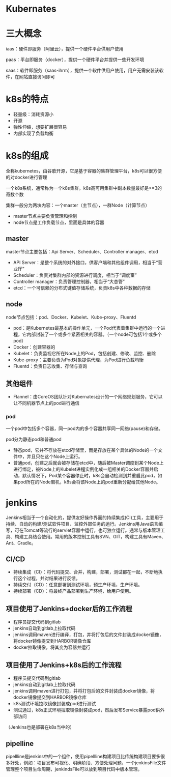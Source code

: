 # Kubernates

# 三大概念
iaas：硬件即服务（阿里云），提供一个硬件平台供用户使用

paas：平台即服务（docker），提供一个硬件平台并提供一些开发环境

saas：软件即服务（saas-ihrm），提供一个软件供用户使用，用户无需安装该软件，在网站直接访问即可

# k8s的特点
* 轻量级：消耗资源小
* 开源
* 弹性伸缩，想要扩展很容易
* 内部实现了负载均衡

# k8s的组成
全称kubernetes，由谷歌开源，它是基于容器的集群管理平台，k8s可以很方便的对docker进行管理

一个k8s系统，通常称为一个k8s集群。k8s高可用集群中副本数量最好是>=3的奇数个数

集群一般分为两块内容：一个master（主节点），一群Node（计算节点）

* master节点主要负责管理和控制
* node节点是工作负载节点，里面是具体的容器

## master
master节点主要包括：Api Server、Scheduler、Controller manager、etcd

* API Server：是整个系统的对外接口，供客户端和其他组件调用，相当于“营业厅”
* Scheduler：负责对集群内部的资源进行调度，相当于“调度室”
* Controller manager：负责管理控制器，相当于“大总管”
* etcd：一个可信赖的分布式键值存储系统，负责k8s中各种数据的存储

## node
node节点包括：pod、Docker、Kubelet、Kube-proxy、Fluentd

* pod：是Kubernetes最基本的操作单元，一个Pod代表着集群中运行的一个进程，它内部封装了一个或多个紧密相关的容器。（一个node可包括1个或多个pod）
* Docker：创建容器的
* Kubelet：负责监视它所在Node上的Pod，包括创建、修改、监控、删除
* Kube-proxy：主要负责为Pod对象提供代理，为Pod进行负载均衡
* Fluentd：负责日志收集、存储与查询

## 其他组件
* Flannel：由CoreOS团队针对Kubernates设计的一个网络规划服务，它可以让不同机器节点上的pod进行通信

### pod
一个pod中包括多个容器，同一pod内的多个容器共享同一网络(pause)和存储。

pod分为静态pod和普通pod

* 静态pod，它并不存放在etcd存储里，而是存放在某个具体的Node的一个文件中，并且只在这个Node上运行。
* 普通pod，创建之后就会被存储在etcd中，随后被Master调度到某个Node上进行绑定，被Node上的Kubelet进程实例化成一组相关的Docker容器并启动，默认情况下，Pod某个容器停止时，k8s会自动检测到并重启此pod，如果pod所在的Node宕机，k8s会将该Node上的pod重新分配给其他Node。

# jenkins
Jenkins相当于一个自动化的，提供友好操作界面的持续集成(CI)工具，主要用于持续、自动的构建/测试软件项目、监控外部任务的运行。Jenkins用Java语言编写，可在Tomcat等流行的servlet容器中运行，也可独立运行。通常与版本管理工具、构建工具结合使用。常用的版本控制工具有SVN、GIT，构建工具有Maven、Ant、Gradle。

## CI/CD
* 持续集成（CI）：将代码提交、合并，构建，部署，测试都在一起，不断地执行这个过程，并对结果进行反馈。
* 持续交付（CD）：任意部署到测试环境，预生产环境，生产环境。
* 持续部署（CD）：将最终产品部署到生产环境，给用户使用。

## 项目使用了Jenkins+docker后的工作流程
* 程序员提交代码到gitlab
* jenkins自动到gitlab上拉取代码
* jenkins调用maven进行编译，打包，并将打包后的文件封装成docker镜像，将docker镜像提交到HARBOR镜像仓库
* docker拉取镜像，将其变为容器并运行

## 项目使用了Jenkins+k8s后的工作流程
* 程序员提交代码到gitlab
* jenkins自动到gitlab上拉取代码
* jenkins调用maven进行打包，并将打包后的文件封装成docker镜像，将docker镜像提交到HARBOR镜像仓库
* k8s测试环境拉取镜像封装成pod进行测试
* 测试通过，k8s正式环境拉取镜像封装成pod，然后发布Service暴露pod供外部访问

（Jenkins也是部署在k8s当中的）
## pipelline
pipellline是jenkins中的一个组件，使用pipellline构建项目比传统构建项目要多很多好处，例如：项目发布可视化、明确阶段、方便处理问题，一个jenkinsFile文件管理整个项目生命周期，jenkindsFile可以放到项目代码中版本管理。
